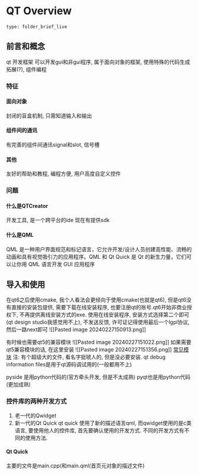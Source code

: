# QT Overview
 
```ccard
type: folder_brief_live
```
 

## 前言和概念
qt 开发框架
可以开发gui和非gui程序, 属于面向对象的框架, 使用特殊的代码生成拓展(?), 组件编程

### 特征
#### 面向对象
封闭的盲盒机制, 只需知道输入和输出
#### 组件间的通讯
有完善的组件间通讯signal和slot, 信号槽
#### 其他
友好的帮助和教程, 编程方便, 用户高度自定义控件
### 问题
#### 什么是QTCreator
开发工具, 是一个跨平台的ide
现在有提供sdk
#### 什么是QML
QML 是一种用户界面规范和标记语言，它允许开发/设计人员创建高性能、流畅的动画和具有视觉吸引力的应用程序。QML 和 Qt Quick 是 Qt 的新生力量，它们可以让你用 QML 语言开发 GUI 应用程序

## 导入和使用
在qt6之后使用cmake, 我个人看法会更倾向于使用cmake(也就是qt6), 但是qt6没有直接的安装包提供, 需要下载在线安装程序, 也要注册qt的账号.qt6开始非商业授权下, 不再提供离线安装方式的exe.
使用在线安装程序, 安装方式选择第二个即可(qt design studio我感觉用不上), 不发送反馈, 许可证记得使用最后一个lgpl协议, 然后一路next即可
![[Pasted image 20240227150913.png]]

有时候也需要qt5的兼容模块
![[Pasted image 20240227151022.png]]
如果需要qt5兼容模块的话, 在这里安装
![[Pasted image 20240227151356.png]]
[常见模块](https://blog.csdn.net/q5222890/article/details/132236185)
注: 有个超级大的文件, 看名字挺唬人的, 但是没必要安装. qt debug information files是用于qt源码调试用的(一般都用不上)

pyside 是用python代码的(官方牵头开发, 但是不太成熟)
pyqt也是用python代码(更加成熟)

### 控件库的两种开发方式
1. 老一代的Qwidget
2. 新一代的Qt Quick
qt quick 使用了新的描述语言qml, 而qwidget使用的是c类语言, 要使用他人的控件库, 首先要确认使用的开发方式. 
不同的开发方式有不同的使用方法. 
#### Qt Quick
主要的文件是main.cpp(和main.qml(首页元对象的描述文件)